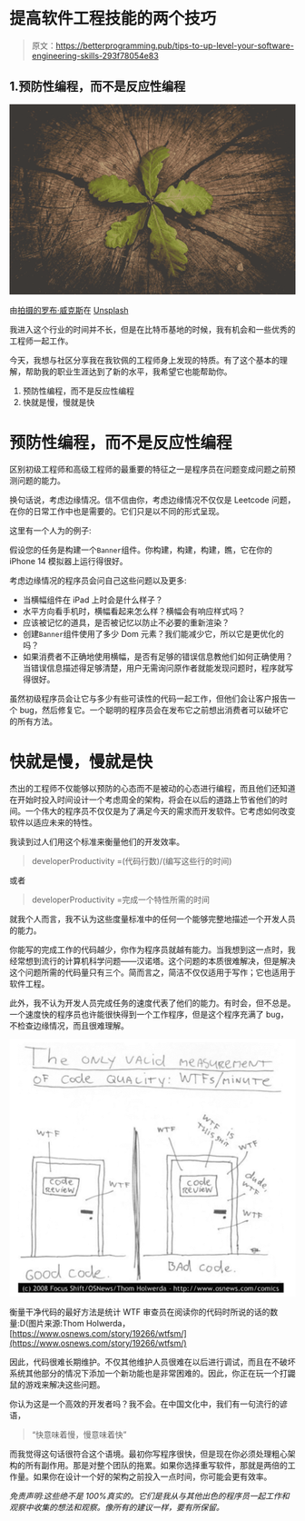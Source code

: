 # 提高软件工程技能的两个技巧

> 原文：<https://betterprogramming.pub/tips-to-up-level-your-software-engineering-skills-293f78054e83>

## 1.预防性编程，而不是反应性编程

![](img/58d22a8cfc7fb7cf245a7bba17dde52f.png)

由[拍摄的罗布·威克斯](https://unsplash.com/@robwicks?utm_source=medium&utm_medium=referral)在 [Unsplash](https://unsplash.com?utm_source=medium&utm_medium=referral)

我进入这个行业的时间并不长，但是在比特币基地的时候，我有机会和一些优秀的工程师一起工作。

今天，我想与社区分享我在我钦佩的工程师身上发现的特质。有了这个基本的理解，帮助我的职业生涯达到了新的水平，我希望它也能帮助你。

1.  预防性编程，而不是反应性编程
2.  快就是慢，慢就是快

# 预防性编程，而不是反应性编程

区别初级工程师和高级工程师的最重要的特征之一是程序员在问题变成问题之前预测问题的能力。

换句话说，考虑边缘情况。信不信由你，考虑边缘情况不仅仅是 Leetcode 问题，在你的日常工作中也是需要的。它们只是以不同的形式呈现。

这里有一个人为的例子:

假设您的任务是构建一个`Banner`组件。你构建，构建，构建，瞧，它在你的 iPhone 14 模拟器上运行得很好。

考虑边缘情况的程序员会问自己这些问题以及更多:

*   当横幅组件在 iPad 上时会是什么样子？
*   水平方向看手机时，横幅看起来怎么样？横幅会有响应样式吗？
*   应该被记忆的道具，是否被记忆以防止不必要的重新渲染？
*   创建`Banner`组件使用了多少 Dom 元素？我们能减少它，所以它是更优化的吗？
*   如果消费者不正确地使用横幅，是否有足够的错误信息教他们如何正确使用？当错误信息描述得足够清楚，用户无需询问原作者就能发现问题时，程序就写得很好。

虽然初级程序员会让它与多少有些可读性的代码一起工作，但他们会让客户报告一个 bug，然后修复它。一个聪明的程序员会在发布它之前想出消费者可以破坏它的所有方法。

# 快就是慢，慢就是快

杰出的工程师不仅能够以预防的心态而不是被动的心态进行编程，而且他们还知道在开始时投入时间设计一个考虑周全的架构，将会在以后的道路上节省他们的时间。一个伟大的程序员不仅仅是为了满足今天的需求而开发软件。它考虑如何改变软件以适应未来的特性。

我读到过人们用这个标准来衡量他们的开发效率。

> developerProductivity =(代码行数)/(编写这些行的时间)

或者

> developerProductivity =完成一个特性所需的时间

就我个人而言，我不认为这些度量标准中的任何一个能够完整地描述一个开发人员的能力。

你能写的完成工作的代码越少，你作为程序员就越有能力。当我想到这一点时，我经常想到流行的计算机科学问题——汉诺塔。这个问题的本质很难解决，但是解决这个问题所需的代码量只有三个。简而言之，简洁不仅仅适用于写作；它也适用于软件工程。

此外，我不认为开发人员完成任务的速度代表了他们的能力。有时会，但不总是。一个速度快的程序员也许能很快得到一个工作程序，但是这个程序充满了 bug，不检查边缘情况，而且很难理解。

![](img/c35f9d92bf2a47829240851f6c9e1311.png)

衡量干净代码的最好方法是统计 WTF 审查员在阅读你的代码时所说的话的数量:D(图片来源:Thom Holwerda，[https://www.osnews.com/story/19266/wtfsm/](https://www.osnews.com/story/19266/wtfsm/)

因此，代码很难长期维护。不仅其他维护人员很难在以后进行调试，而且在不破坏系统其他部分的情况下添加一个新功能也是非常困难的。因此，你正在玩一个打鼹鼠的游戏来解决这些问题。

你认为这是一个高效的开发者吗？我不会。在中国文化中，我们有一句流行的谚语，

> “快意味着慢，慢意味着快”

而我觉得这句话很符合这个语境。最初你写程序很快，但是现在你必须处理粗心架构的所有副作用。那是对整个团队的拖累。如果你选择重写软件，那就是两倍的工作量。如果你在设计一个好的架构之前投入一点时间，你可能会更有效率。

*免责声明:这些绝不是 100%真实的。它们是我从与其他出色的程序员一起工作和观察中收集的想法和观察。像所有的建议一样，要有所保留。*